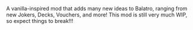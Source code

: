 A vanilla-inspired mod that adds many new ideas to Balatro, ranging from new Jokers, Decks, Vouchers, and more! This mod is still very much WIP, so expect things to break!!!